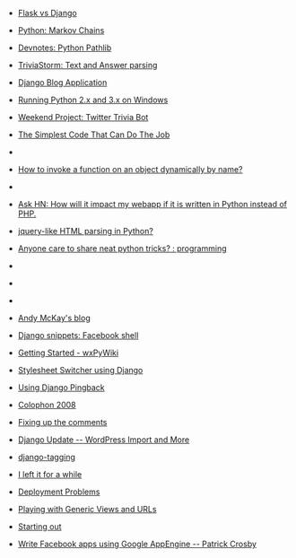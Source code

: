 
- [Flask vs Django](/2020/01/flask-vs-django/)

- [Python: Markov Chains](/2019/08/python-markov-chains/)

- [Devnotes: Python Pathlib](/2019/08/devnotes-python-pathlib/)

- [TriviaStorm: Text and Answer parsing](/2019/02/triviastorm-text-and-answer-parsing/)

- [Django Blog Application](/2018/10/django-blog-application/)

- [Running Python 2.x and 3.x on Windows](/2017/03/running-python-2-x-and-3-x-on-windows/)

- [Weekend Project: Twitter Trivia Bot](/2017/02/weekend-project-twitter-trivia-bot/)

- [The Simplest Code That Can Do The Job](/2017/01/the-simplest-code-that-can-do-the-job/)

- [](/2011/08/c2flc8v/)

- [How to invoke a function on an object dynamically by name?](/2010/10/3951840/)

- [](/2010/10/3939957/)

- [Ask HN: How will it impact my webapp if it is written in Python instead of PHP.](/2010/07/ask-hn-how-will-it-impact-my-webapp-if-it-is-written-in-python-instead-of-php/)

- [jquery-like HTML parsing in Python?](/2010/06/3051295/)

- [Anyone care to share neat python tricks? : programming](/2010/01/anyone-care-to-share-neat-python-tricks-programming/)

- [](/2010/01/2032378/)

- [](/2009/12/1866186/)

- [](/2009/12/1831230/)

- [Andy McKay&#39;s blog](/2009/09/andy-mckay-s-blog/)

- [Django snippets: Facebook shell](/2009/09/django-snippets-facebook-shell/)

- [Getting Started - wxPyWiki](/2009/04/getting-started-wxpywiki/)

- [Stylesheet Switcher using Django](/2009/02/stylesheet-switcher-using-django/)

- [Using Django Pingback](/2009/01/using-django-pingback/)

- [Colophon 2008](/2008/12/colophon-2008/)

- [Fixing up the comments](/2008/12/fixing-up-the-comments/)

- [Django Update -- WordPress Import and More](/2008/11/django-update-wordpress-import-and-more/)

- [django-tagging](/2008/10/django-tagging/)

- [I left it for a while](/2008/10/i-left-it-for-a-while/)

- [Deployment Problems](/2008/10/deployment-problems/)

- [Playing with Generic Views and URLs](/2008/10/playing-with-generic-views-and-urls/)

- [Starting out](/2008/10/starting-out/)

- [Write Facebook apps using Google AppEngine -- Patrick Crosby](/2008/07/write-facebook-apps-using-google-appengine-patrick-crosby/)

